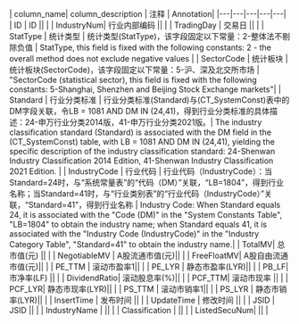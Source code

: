 | column_name| column_description | 注释 | Annotation|
|---|---|---|---|---|
| ID | ID || |
| IndustryNum| 行业内部编码 || |
| TradingDay | 交易日 || |
| StatType | 统计类型 | 统计类型(StatType)，该字段固定以下常量：2-整体法不剔除负值 | StatType, this field is fixed with the following constants: 2 - the overall method does not exclude negative values |
| SectorCode | 统计板块 | 统计板块(SectorCode)，该字段固定以下常量：5-沪、深及北交所市场 | "SectorCode (statistical sector), this field is fixed with the following constants: 5-Shanghai, Shenzhen and Beijing Stock Exchange markets"|
| Standard | 行业分类标准 | 行业分类标准(Standard)与(CT_SystemConst)表中的DM字段关联，令LB = 1081 AND DM IN (24,41)，得到行业分类标准的具体描述：24-申万行业分类2014版，41-申万行业分类2021版。| The industry classification standard (Standard) is associated with the DM field in the (CT_SystemConst) table, with LB = 1081 AND DM IN (24,41), yielding the specific description of the industry classification standard: 24-Shenwan Industry Classification 2014 Edition, 41-Shenwan Industry Classification 2021 Edition. |
| IndustryCode | 行业代码 | 行业代码（IndustryCode）：当Standard=24时，与“系统常量表”的“代码（DM）”关联，“LB=1804”，得到行业名称；当Standard=41时，与“行业类别表”的“行业代码（IndustryCode）”关联，“Standard=41”，得到行业名称 | Industry Code: When Standard equals 24, it is associated with the "Code (DM)" in the "System Constants Table", "LB=1804" to obtain the industry name; when Standard equals 41, it is associated with the "Industry Code (IndustryCode)" in the "Industry Category Table", "Standard=41" to obtain the industry name.|
| TotalMV| 总市值(元) || |
| NegotiableMV | A股流通市值(元)|| |
| FreeFloatMV| A股自由流通市值(元)|| |
| PE_TTM | 滚动市盈率1|| |
| PE_LYR | 静态市盈率(LYR)|| |
| PB_LF| 市净率(LF) || |
| DividendRatio| 滚动股息率(%)|| |
| PCF_TTM| 滚动市现率 || |
| PCF_LYR| 静态市现率(LYR)|| |
| PS_TTM | 滚动市销率1|| |
| PS_LYR | 静态市销率(LYR)|| |
| InsertTime | 发布时间 || |
| UpdateTime | 修改时间 || |
| JSID | JSID || |
| IndustryName |  || |
| Classification |  || |
| ListedSecuNum|  || |